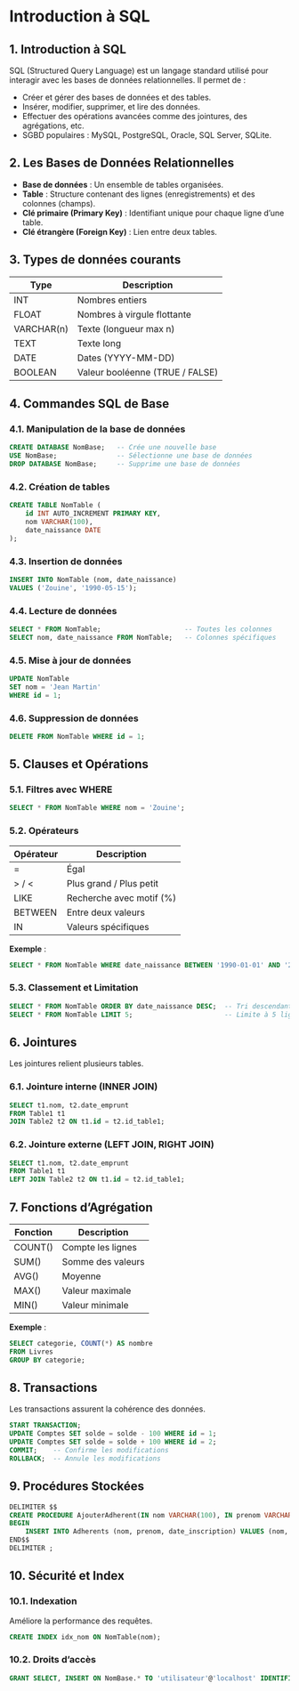 # Introduction à SQL

## 1. Introduction à SQL
SQL (Structured Query Language) est un langage standard utilisé pour interagir avec les bases de données relationnelles. Il permet de :

- Créer et gérer des bases de données et des tables.
- Insérer, modifier, supprimer, et lire des données.
- Effectuer des opérations avancées comme des jointures, des agrégations, etc.
- SGBD populaires : MySQL, PostgreSQL, Oracle, SQL Server, SQLite.

## 2. Les Bases de Données Relationnelles

- **Base de données** : Un ensemble de tables organisées.
- **Table** : Structure contenant des lignes (enregistrements) et des colonnes (champs).
- **Clé primaire (Primary Key)** : Identifiant unique pour chaque ligne d’une table.
- **Clé étrangère (Foreign Key)** : Lien entre deux tables.

## 3. Types de données courants

| Type       | Description                      |
|------------|----------------------------------|
| INT        | Nombres entiers                  |
| FLOAT      | Nombres à virgule flottante      |
| VARCHAR(n) | Texte (longueur max n)           |
| TEXT       | Texte long                       |
| DATE       | Dates (YYYY-MM-DD)               |
| BOOLEAN    | Valeur booléenne (TRUE / FALSE) |

## 4. Commandes SQL de Base

### 4.1. Manipulation de la base de données
```sql
CREATE DATABASE NomBase;   -- Crée une nouvelle base
USE NomBase;               -- Sélectionne une base de données
DROP DATABASE NomBase;     -- Supprime une base de données
```

### 4.2. Création de tables
```sql
CREATE TABLE NomTable (
    id INT AUTO_INCREMENT PRIMARY KEY,
    nom VARCHAR(100),
    date_naissance DATE
);
```

### 4.3. Insertion de données
```sql
INSERT INTO NomTable (nom, date_naissance)
VALUES ('Zouine', '1990-05-15');
```

### 4.4. Lecture de données
```sql
SELECT * FROM NomTable;                     -- Toutes les colonnes
SELECT nom, date_naissance FROM NomTable;   -- Colonnes spécifiques
```

### 4.5. Mise à jour de données
```sql
UPDATE NomTable
SET nom = 'Jean Martin'
WHERE id = 1;
```

### 4.6. Suppression de données
```sql
DELETE FROM NomTable WHERE id = 1;
```

## 5. Clauses et Opérations

### 5.1. Filtres avec WHERE
```sql
SELECT * FROM NomTable WHERE nom = 'Zouine';
```

### 5.2. Opérateurs

| Opérateur | Description             |
|------------|-------------------------|
| =          | Égal                  |
| > / <      | Plus grand / Plus petit |
| LIKE       | Recherche avec motif (%)|
| BETWEEN    | Entre deux valeurs      |
| IN         | Valeurs spécifiques     |

**Exemple** :
```sql
SELECT * FROM NomTable WHERE date_naissance BETWEEN '1990-01-01' AND '2000-12-31';
```

### 5.3. Classement et Limitation
```sql
SELECT * FROM NomTable ORDER BY date_naissance DESC;  -- Tri descendant
SELECT * FROM NomTable LIMIT 5;                       -- Limite à 5 lignes
```

## 6. Jointures

Les jointures relient plusieurs tables.

### 6.1. Jointure interne (INNER JOIN)
```sql
SELECT t1.nom, t2.date_emprunt
FROM Table1 t1
JOIN Table2 t2 ON t1.id = t2.id_table1;
```

### 6.2. Jointure externe (LEFT JOIN, RIGHT JOIN)
```sql
SELECT t1.nom, t2.date_emprunt
FROM Table1 t1
LEFT JOIN Table2 t2 ON t1.id = t2.id_table1;
```

## 7. Fonctions d’Agrégation

| Fonction  | Description         |
|-----------|---------------------|
| COUNT()   | Compte les lignes   |
| SUM()     | Somme des valeurs   |
| AVG()     | Moyenne             |
| MAX()     | Valeur maximale     |
| MIN()     | Valeur minimale     |

**Exemple** :
```sql
SELECT categorie, COUNT(*) AS nombre
FROM Livres
GROUP BY categorie;
```

## 8. Transactions

Les transactions assurent la cohérence des données.

```sql
START TRANSACTION;
UPDATE Comptes SET solde = solde - 100 WHERE id = 1;
UPDATE Comptes SET solde = solde + 100 WHERE id = 2;
COMMIT;    -- Confirme les modifications
ROLLBACK;  -- Annule les modifications
```

## 9. Procédures Stockées

```sql
DELIMITER $$
CREATE PROCEDURE AjouterAdherent(IN nom VARCHAR(100), IN prenom VARCHAR(100))
BEGIN
    INSERT INTO Adherents (nom, prenom, date_inscription) VALUES (nom, prenom, CURDATE());
END$$
DELIMITER ;
```

## 10. Sécurité et Index

### 10.1. Indexation
Améliore la performance des requêtes.
```sql
CREATE INDEX idx_nom ON NomTable(nom);
```

### 10.2. Droits d’accès
```sql
GRANT SELECT, INSERT ON NomBase.* TO 'utilisateur'@'localhost' IDENTIFIED BY 'motdepasse';
```

